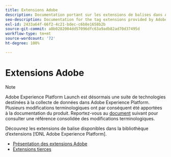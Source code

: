 ```yaml
---
title: Extensions Adobe
description: Documentation portant sur les extensions de balises dans Adobe Experience Platform.
seo-description: Documentation for the tag extensions provided by Adobe solutions.
exl-id: 2433a64f-66f2-4c21-bdec-c6b8e1658b2b
source-git-commit: a8b0282004dd57096dfc63a9adb82ad70d37495d
workflow-type: tm+mt
source-wordcount: '72'
ht-degree: 100%

---
```


# Extensions Adobe

>[!NOTE]
>
>Adobe Experience Platform Launch est désormais une suite de technologies destinées à la collecte de données dans Adobe Experience Platform. Plusieurs modifications terminologiques ont par conséquent été apportées à la documentation du produit. Reportez-vous au [document](../term-updates.md) suivant pour consulter une référence consolidée des modifications terminologiques.

Découvrez les extensions de balise disponibles dans la bibliothèque d’extensions [!DNL Adobe Experience Platform].

* [Présentation des extensions Adobe](./web/overview.md)
* [Extensions tierces](./3rd-party-extensions.md)
